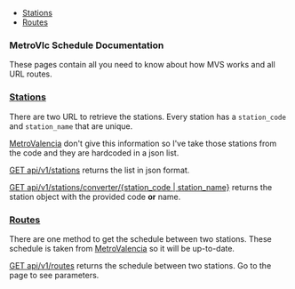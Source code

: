 <div class="doc-menu">
    <ul>
        <li><a href="documentation/stations">Stations</a></li>
        <li><a href="documentation/routes">Routes</a></li>
    </ul>
</div>

### MetroVlc Schedule Documentation
These pages contain all you need to know about how MVS works and all URL routes.

### [Stations](documentation/stations)
There are two URL to retrieve the stations. Every station has a ```station_code``` and ```station_name``` that are unique.

[MetroValencia](http://www.metrovalencia.es) don't give this information so I've take those stations from the code and they are
hardcoded in a json list.


[GET api/v1/stations](documentation/stations#stations) returns the list in json format.

[GET api/v1/stations/converter/{station_code \| station_name}](documentation/stations#converter) returns the station object with the provided code __or__ name.

### [Routes](documentation/routes)
There are one method to get the schedule between two stations. These schedule is taken from [MetroValencia](http://www.metrovalencia.es)
so it will be up-to-date.  

[GET api/v1/routes](documentation/routes#routes) returns the schedule between two stations. Go to the page to see parameters.